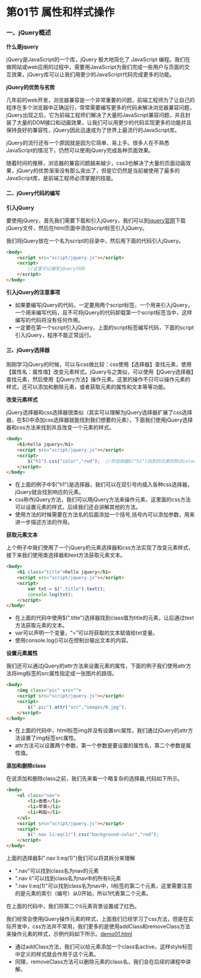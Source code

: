 # 第01节 属性和样式操作

### 一、jQuery概述

**什么是jquery**

jQuery是JavaScript的一个库，jQuery 极大地简化了 JavaScript 编程。我们在做网站或web应用的过程中，需要用JavaScript为我们完成一些用户与页面的交互效果，jQuery库可以让我们用更少的JavaScript代码完成更多的功能。


**jQuery的优势与劣势**
    
几年前的web开发，浏览器兼容是一个非常重要的问题，前端工程师为了让自己的程序在多个浏览器中正确运行，常常需要编写更多的代码来解决浏览器兼容问题，jQuery出现之后，它为前端工程师们解决了大量的JavaScript兼容问题，并且封装了大量的DOM接口和动画效果，让我们可以用更少的代码实现更多的功能并且保持良好的兼容性，jQuery因此迅速成为了世界上最流行的JavaScript库。

jQuery的流行还有一个原因就是因为它简单、易上手。很多人在不熟悉JavaScript的情况下，仍然可以使用jQuery完成各种页面效果。

随着时间的推移，浏览器的兼容问题越来越少，css3也解决了大量的页面动画效果，jQuery的优势渐渐没有那么突出了，但是它仍然是当前被使用了最多的JavaScript库，是前端工程师必须掌握的技能。


#### 二、jQuery代码的编写

**引入jQuery**

要使用jQuery，首先我们需要下载和引入jQuery，我们可以到[jquery官网](http://jquery.com)下载jQuery文件，然后在html页面中添加script标签引入jQuery。

我们将jQuery放在一个名为script的目录中，然后用下面的代码引入jQuery。

``` html
<body>
	<script src="script/jquery.js"></script>
	<script>
		//这里可以编写jQuery代码
	</script>
</body>
```

**引入jQuery的注意事项**

* 如果要编写jQuery的代码，一定要用两个script标签，一个用来引入jQuery，一个用来编写代码，且不可将jQuery的代码卸载第一个script标签当中，这样编写的代码将没有任何作用。
* 一定要在第一个script引入jQuery，上面的script标签编写代码，下面的script引入jQuery，程序不能正常运行。

#### 三、jQuery选择器

刚刚学习jQuery的时候，可以与css做比较：css使用【选择器】查找元素，使用【属性名：属性值】改变元素样式。jQuery与之类似，可以使用【jQuery选择器】查找元素，然后使用【jQuery方法】操作元素。这里的操作不只可以操作元素的样式，还可以添加和删除元素，或者获取元素的属性和文本等等功能。

**改变元素样式**

jQuery选择器和css选择器很类似（其实可以理解为jQuery选择器扩展了css选择器，在$()中添加css选择器就能找到我们想要的元素），下面我们使用jQuery选择器和css方法来找到并且改变一个元素的样式。
``` html
<body>
	<h1>hello jquery</h1>
	<script src="script/jquery.js"></script>
	<script>
		$("h1").css("color","red");  //将选择器$("h1")找到的元素的样式color设置成红色
	</script>
</body>
```

* 在上面的例子中$("h1")是选择器，我们可以在双引号内插入各种css选择器，jQuery就会找到响应的元素。
* css称作jQuery方法，我们可以用jQuery方法来操作元素，这里面的css方法可以设置元素的样式，后续我们还会讲解其他的方法。
* 使用方法的时候需要在方法名的后面添加一个括号,括号内可以添加参数，用来进一步描述方法的作用。


**获取元素文本**

上个例子中我们使用了一个jQuery的元素选择器和css方法实现了改变元素样式，接下来我们使用类选择器和text方法获取元素文本。

``` html
<body>
	<h1 class="title">hello jquery</h1>
	<script src="script/jquery.js"></script>
	<script>
		var txt = $(".title").text();
		console.log(txt);
	</script>
</body>
```

* 在上面的代码中使用$(".title")选择器找到class值为title的元素，让后通过text方法获取元素的文本。
* var可以声明一个变量，“=”可以将获取的文本赋值给txt变量。
* 使用console.log()可以在控制台输出文本的内容。


**设置元素属性**

我们还可以通过jQuery的attr方法来设置元素的属性，下面的例子我们使用attr方法将img标签的src属性指定成一张图片的路径。

``` html
<body>
	<img class="pic" src="">
	<script src="script/jquery.js"></script>
	<script>
		$(".pic").attr("src","images/0.jpg");
	</script>
</body>
```

* 在上面的代码中，html标签img并没有设置src属性，我们通过jQuery的attr方法设置了img标签src属性。
* attr方法可以设置两个参数，第一个参数是要设置的属性名，第二个参数是属性值。

**添加和删除class**

在说添加和删除class之前，我们先来看一个略复杂的选择器,代码如下所示。

``` html
<body>
	<ul class="nav">
		<li>香蕉</li>
		<li>苹果</li>
		<li>鸭梨</li>
	</ul>
	<script src="script/jquery.js"></script>
	<script>
		$(".nav li:eq(1)").css("background-color","red");
	</script>
</body>
```

上面的选择器$(".nav li:eq(1)")我们可以将其拆分来理解

*  ".nav"可以找到class名为nav的元素
*  ".nav li"可以找到class名为nav中的所有li元素
*  ".nav li:eq(1)"可以找到class名为nav中，li标签的第二个元素，这里需要注意的是元素的索引（编号）从0开始，所以1代表第二个元素。

在上面的代码中，我们将第二个li元素背景设置成了红色。

我们经常会使用jQuery操作元素的样式，上面我们已经学习了css方法，但是在实际开发中，css方法并不常用，我们更多的是使用addClass和removeClass方法来操作元素的样式，示例代码如下所示。[demo01.html](https://github.com/xiaozhoulee/xiaozhou-examples/blob/master/03-jQuery/%E7%AC%AC01%E8%8A%82%EF%BC%9A%E5%B1%9E%E6%80%A7%E5%92%8C%E6%A0%B7%E5%BC%8F%E6%93%8D%E4%BD%9C/demo01.html)


* 通过addClass方法，我们可以给元素添加一个class名active，这样style标签中定义的样式就会作用于这个元素。
* 同理，removeClass方法可以删除元素的class名，我们会在后续的课程中讲解。







